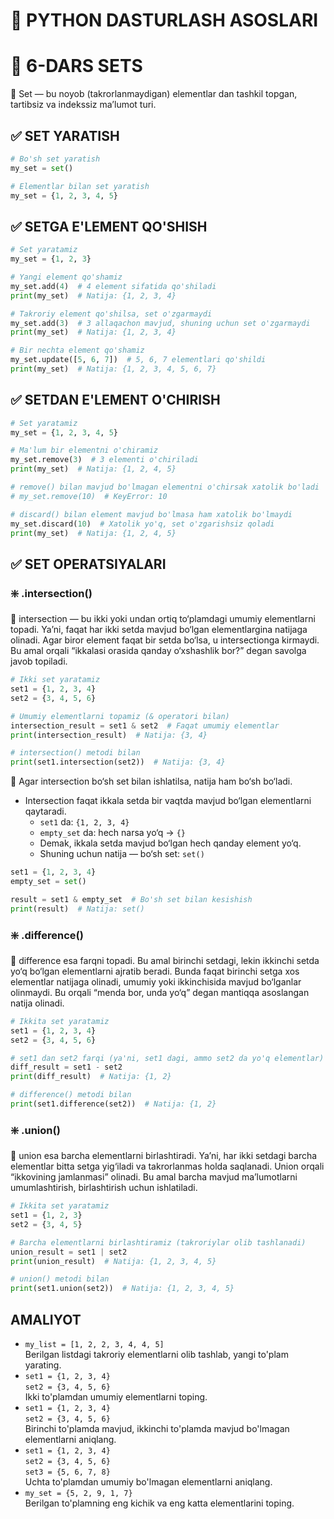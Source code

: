 # 🐍 PYTHON DASTURLASH ASOSLARI

# 🧩 6-DARS SETS

📌 Set — bu noyob (takrorlanmaydigan) elementlar dan tashkil topgan, tartibsiz va indekssiz ma’lumot turi.

## ✅ SET YARATISH

```python
# Bo'sh set yaratish
my_set = set()

# Elementlar bilan set yaratish
my_set = {1, 2, 3, 4, 5}
```

## ✅ SETGA E'LEMENT QO'SHISH


```python
# Set yaratamiz
my_set = {1, 2, 3}

# Yangi element qo'shamiz
my_set.add(4)  # 4 element sifatida qo'shiladi
print(my_set)  # Natija: {1, 2, 3, 4}

# Takroriy element qo'shilsa, set o'zgarmaydi
my_set.add(3)  # 3 allaqachon mavjud, shuning uchun set o'zgarmaydi
print(my_set)  # Natija: {1, 2, 3, 4}

# Bir nechta element qo'shamiz
my_set.update([5, 6, 7])  # 5, 6, 7 elementlari qo'shildi
print(my_set)  # Natija: {1, 2, 3, 4, 5, 6, 7}
```

## ✅ SETDAN E'LEMENT O'CHIRISH

```python
# Set yaratamiz
my_set = {1, 2, 3, 4, 5}

# Ma'lum bir elementni o'chiramiz
my_set.remove(3)  # 3 elementi o'chiriladi
print(my_set)  # Natija: {1, 2, 4, 5}

# remove() bilan mavjud bo'lmagan elementni o'chirsak xatolik bo'ladi
# my_set.remove(10)  # KeyError: 10

# discard() bilan element mavjud bo'lmasa ham xatolik bo'lmaydi
my_set.discard(10)  # Xatolik yo'q, set o'zgarishsiz qoladi
print(my_set)  # Natija: {1, 2, 4, 5}
```

## ✅ SET OPERATSIYALARI

### ❇️ .intersection()

📌 intersection — bu ikki yoki undan ortiq to‘plamdagi umumiy elementlarni topadi. Ya’ni, faqat har ikki setda mavjud bo‘lgan elementlargina natijaga olinadi. Agar biror element faqat bir setda bo‘lsa, u intersectionga kirmaydi. Bu amal orqali “ikkalasi orasida qanday o‘xshashlik bor?” degan savolga javob topiladi.

```python
# Ikki set yaratamiz
set1 = {1, 2, 3, 4}
set2 = {3, 4, 5, 6}

# Umumiy elementlarni topamiz (& operatori bilan)
intersection_result = set1 & set2  # Faqat umumiy elementlar
print(intersection_result)  # Natija: {3, 4}

# intersection() metodi bilan
print(set1.intersection(set2))  # Natija: {3, 4}
```

📌 Agar intersection bo‘sh set bilan ishlatilsa, natija ham bo‘sh bo‘ladi.

- Intersection faqat ikkala setda bir vaqtda mavjud bo‘lgan elementlarni qaytaradi.
    - `set1` da: `{1, 2, 3, 4}`
    - `empty_set` da: hech narsa yo‘q → `{}`
    - Demak, ikkala setda mavjud bo‘lgan hech qanday element yo‘q.
    - Shuning uchun natija — bo‘sh set: `set()`

```python
set1 = {1, 2, 3, 4}
empty_set = set()

result = set1 & empty_set  # Bo'sh set bilan kesishish
print(result)  # Natija: set()
```

### ❇️ .difference()

📌 difference esa farqni topadi. Bu amal birinchi setdagi, lekin ikkinchi setda yo‘q bo‘lgan elementlarni ajratib beradi. Bunda faqat birinchi setga xos elementlar natijaga olinadi, umumiy yoki ikkinchisida mavjud bo‘lganlar olinmaydi. Bu orqali “menda bor, unda yo‘q” degan mantiqqa asoslangan natija olinadi.

```python
# Ikkita set yaratamiz
set1 = {1, 2, 3, 4}
set2 = {3, 4, 5, 6}

# set1 dan set2 farqi (ya'ni, set1 dagi, ammo set2 da yo'q elementlar)
diff_result = set1 - set2
print(diff_result)  # Natija: {1, 2}

# difference() metodi bilan
print(set1.difference(set2))  # Natija: {1, 2}
```


### ❇️ .union()

📌 union esa barcha elementlarni birlashtiradi. Ya’ni, har ikki setdagi barcha elementlar bitta setga yig‘iladi va takrorlanmas holda saqlanadi. Union orqali “ikkovining jamlanmasi” olinadi. Bu amal barcha mavjud ma’lumotlarni umumlashtirish, birlashtirish uchun ishlatiladi.



```python
# Ikkita set yaratamiz
set1 = {1, 2, 3}
set2 = {3, 4, 5}

# Barcha elementlarni birlashtiramiz (takroriylar olib tashlanadi)
union_result = set1 | set2
print(union_result)  # Natija: {1, 2, 3, 4, 5}

# union() metodi bilan
print(set1.union(set2))  # Natija: {1, 2, 3, 4, 5}
```


## AMALIYOT
- `my_list = [1, 2, 2, 3, 4, 4, 5]` <br>
Berilgan listdagi takroriy elementlarni olib tashlab, yangi to'plam yarating.
- `set1 = {1, 2, 3, 4}` <br>
`set2 = {3, 4, 5, 6}` <br>
Ikki to'plamdan umumiy elementlarni toping.
- `set1 = {1, 2, 3, 4}` <br>
`set2 = {3, 4, 5, 6}` <br>
Birinchi to'plamda mavjud, ikkinchi to'plamda mavjud bo'lmagan elementlarni aniqlang.
- `set1 = {1, 2, 3, 4}` <br>
`set2 = {3, 4, 5, 6}` <br>
`set3 = {5, 6, 7, 8}` <br>
Uchta to'plamdan umumiy bo'lmagan elementlarni aniqlang.
- `my_set = {5, 2, 9, 1, 7}` <br>
Berilgan to'plamning eng kichik va eng katta elementlarini toping.